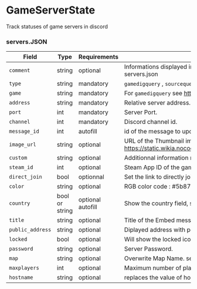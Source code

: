 # GameServerState
Track statuses of game servers in discord

### servers.JSON
| Field | Type | Requirements | Notes |
|-------|------|--------------|-------|
|`comment`| string | optional |Informations displayed in the error messages on the console, also usefull to read through servers.json|
|`type`| string | mandatory |`gamedigquery` , `sourcequery` , `ut3query` or `fake`|
|`game`| string | mandatory |For `gamedigquery` see https://github.com/gamedig/node-gamedig|
|`address`| string | mandatory |Relative server address.|
|`port`| int | mandatory |Server Port.|
|`channel`| int | mandatory |Discord channel id.|
|`message_id`| int | autofill | id of the message to update.|
|`image_url`| string | optional |URL of the Thumbnail image URL https://static.wikia.nocookie.net/minecraft_gamepedia/images/9/93/Grass_Block_JE7_BE6.png|
|`custom`| string | optional |Additionnal information message showed at the bottom of the server embed|
|`steam_id`| int | optional |Steam App ID of the game the server is running for. Not the steam id of the dedicated server.|
|`direct_join`| bool | optionnal |Set the link to directly join the server instead of just launching the game. Steam_id must be set.|
|`color`| string | optional |RGB color code : #5b8731|
|`country`| bool  or  string | optional   autofill | Show the country field, set to false, to disable|
|`title`| string | optional |Title of the Embed message.|
|`public_address`| string | optional |Diplayed address with port.|
|`locked`| bool | optional |Will show the locked icon or unlocked icon.|
|`password`| string | optional |Server Password.|
|`map`| string | optional |Overwrite Map Name. set to false to remove field.|
|`maxplayers`| int | optional |Maximum number of players, overwrite auto-detection if defined.|
|`hostname`| string | optional |replaces the value of hostname.|
